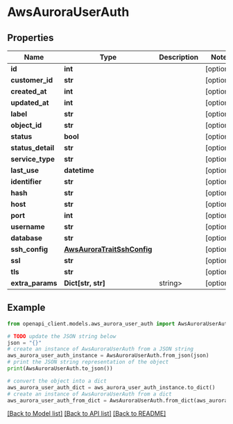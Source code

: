 # AwsAuroraUserAuth


## Properties

Name | Type | Description | Notes
------------ | ------------- | ------------- | -------------
**id** | **int** |  | [optional] 
**customer_id** | **str** |  | [optional] 
**created_at** | **int** |  | [optional] 
**updated_at** | **int** |  | [optional] 
**label** | **str** |  | [optional] 
**object_id** | **str** |  | [optional] 
**status** | **bool** |  | [optional] 
**status_detail** | **str** |  | [optional] 
**service_type** | **str** |  | [optional] 
**last_use** | **datetime** |  | [optional] 
**identifier** | **str** |  | [optional] 
**hash** | **str** |  | [optional] 
**host** | **str** |  | [optional] 
**port** | **int** |  | [optional] 
**username** | **str** |  | [optional] 
**database** | **str** |  | [optional] 
**ssh_config** | [**AwsAuroraTraitSshConfig**](AwsAuroraTraitSshConfig.md) |  | [optional] 
**ssl** | **str** |  | [optional] 
**tls** | **str** |  | [optional] 
**extra_params** | **Dict[str, str]** | string&gt; | [optional] 

## Example

```python
from openapi_client.models.aws_aurora_user_auth import AwsAuroraUserAuth

# TODO update the JSON string below
json = "{}"
# create an instance of AwsAuroraUserAuth from a JSON string
aws_aurora_user_auth_instance = AwsAuroraUserAuth.from_json(json)
# print the JSON string representation of the object
print(AwsAuroraUserAuth.to_json())

# convert the object into a dict
aws_aurora_user_auth_dict = aws_aurora_user_auth_instance.to_dict()
# create an instance of AwsAuroraUserAuth from a dict
aws_aurora_user_auth_from_dict = AwsAuroraUserAuth.from_dict(aws_aurora_user_auth_dict)
```
[[Back to Model list]](../README.md#documentation-for-models) [[Back to API list]](../README.md#documentation-for-api-endpoints) [[Back to README]](../README.md)


